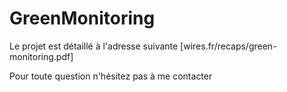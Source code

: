 # GreenMonitoring

Le projet est détaillé à l'adresse suivante [wires.fr/recaps/green-monitoring.pdf]

Pour toute question n\'hésitez pas à me contacter